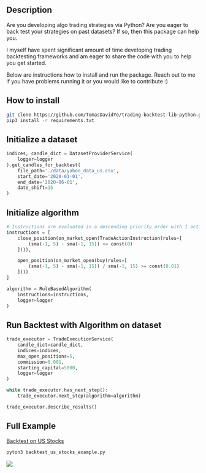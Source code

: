 ## Description
Are you developing algo trading strategies via Python? Are you eager to back test your strategies on past datasets?
If so, then this package can help you.

I myself have spent significant amount of time developing trading backtesting frameworks and am eager to share the code with you to help you get started.

Below are instructions how to install and run the package. Reach out to me if you have problems running it or you would like to contribute :)

## How to install
```bash
git clone https://github.com/TomasDavidYe/trading-backtest-lib-python.git;
pip3 install -r requirements.txt
```
 

## Initialize a dataset
```python
indices, candle_dict = DatasetProviderService(
    logger=logger
).get_candles_for_backtest(
    file_path='./data/yahoo_data_us.csv',
    start_date='2020-01-01',
    end_date='2020-06-01',
    date_shift=15
)
```

## Initialize algorithm
```python
# Instructions are evaluated in a descending priority order with 1 action per symbol each candle
instructions = [
    close_position(on_market_open(TradeActionInstruction(rules=[
        (sma(-1, 5) - sma(-1, 15)) <= const(0)
    ]))),

    open_position(on_market_open(buy(rules=[
        (sma(-1, 5) - sma(-1, 15)) / sma(-1, 15) >= const(0.01)
    ])))
]

algorithm = RuleBasedAlgorithm(
    instructions=instructions,
    logger=logger
)
```

## Run Backtest with Algorithm on dataset
```python
trade_executor = TradeExecutionService(
    candle_dict=candle_dict,
    indices=indices,
    max_open_positions=5,
    commission=0.001,
    starting_capital=5000,
    logger=logger
)

while trade_executor.has_next_step():
    trade_executor.next_step(algorithm=algorithm)

trade_executor.describe_results()
```

## Full Example
[Backtest on US Stocks](./backtest_us_stocks_example.py)
```bash
pyton3 backtest_us_stocks_example.py
```

![](https://i.imgur.com/YTQKRYB.png)